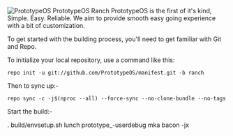 ![PrototypeOS](https://user-images.githubusercontent.com/68080176/123559962-1c7b4f00-d754-11eb-8c13-99991a1c94b2.png)
PrototypeOS Ranch
PrototypeOS is the first of it's kind, Simple. Easy. Reliable. We aim to provide smooth easy going experience with a bit of customization.

To get started with the building process, you'll need to get familiar with Git and Repo.

To initialize your local repository, use a command like this:

    repo init -u git://github.com/PrototypeOS/manifest.git -b ranch

Then to sync up:-

    repo sync -c -j$(nproc --all) --force-sync --no-clone-bundle --no-tags

Start the build:-

  . build/envsetup.sh
  lunch prototype_<devicecodename>-userdebug
  mka bacon -jx

